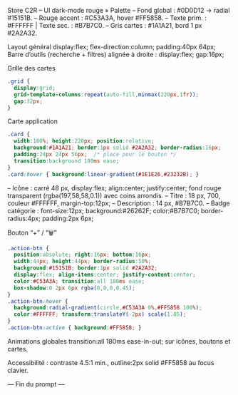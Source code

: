 Store C2R – UI dark-mode rouge »
Palette
– Fond global : #0D0D12 → radial #15151B.
– Rouge accent : #C53A3A, hover #FF5858.
– Texte prim. : #FFFFFF | Texte sec. : #B7B7C0.
– Gris cartes : #1A1A21, bord 1 px #2A2A32.

Layout général
display:flex; flex-direction:column; padding:40px 64px;
Barre d’outils (recherche + filtres) alignée à droite : display:flex; gap:16px;

Grille des cartes
```css
.grid {
  display:grid;
  grid-template-columns:repeat(auto-fill,minmax(220px,1fr));
  gap:32px;
}
```
Carte application
```css
.card {
  width:100%; height:220px; position:relative;
  background:#1A1A21; border:1px solid #2A2A32; border-radius:16px;
  padding:24px 24px 56px;  /* place pour le bouton */
  transition:background 180ms ease;
}
.card:hover { background:linear-gradient(#1E1E26,#23232B); }
```
– Icône : carré 48 px, display:flex; align:center; justify:center; fond rouge transparent (rgba(197,58,58,0.1)) avec coins arrondis.
– Titre : 18 px, 700, couleur #FFFFFF, margin-top:12px;
– Description : 14 px, #B7B7C0.
– Badge catégorie : font-size:12px; background:#26262F; color:#B7B7C0; border-radius:4px; padding:2px 6px;

Bouton “+” / “🗑️”
```css
.action-btn {
  position:absolute; right:16px; bottom:16px;
  width:44px; height:44px; border-radius:50%;
  background:#15151B; border:1px solid #2A2A32;
  display:flex; align-items:center; justify-content:center;
  color:#C53A3A; transition:all 180ms ease;
  box-shadow:0 2px 6px rgba(0,0,0,0.45);
}
.action-btn:hover {
  background:radial-gradient(circle,#C53A3A 0%,#FF5858 100%);
  color:#FFFFFF; transform:translateY(-2px) scale(1.05);
}
.action-btn:active { background:#FF5858; }
```
Animations globales
transition:all 180ms ease-in-out; sur icônes, boutons et cartes.

Accessibilité : contraste 4.5:1 min., outline:2px solid #FF5858 au focus clavier.

— Fin du prompt —
